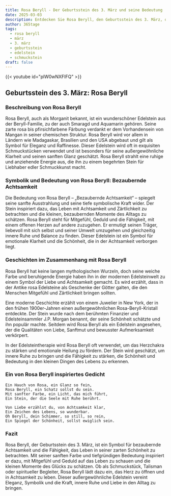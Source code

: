 ```yaml
---
title: Rosa Beryll - Der Geburtsstein des 3. März und seine Bedeutung
date: 2025-03-03
description: Entdecken Sie Rosa Beryll, den Geburtsstein des 3. März, der Bezaubernde Achtsamkeit symbolisiert. Seine Symbolik und Geschichte werden Sie inspirieren.
author: 365tage
tags:
  - rosa beryll
  - märz
  - 3. märz
  - geburtsstein
  - edelstein
  - schmuckstein
draft: false
---
```


{{< youtube id="plW0wNXFIFQ" >}}

## Geburtsstein des 3. März: Rosa Beryll

### Beschreibung von Rosa Beryll

Rosa Beryll, auch als Morganit bekannt, ist ein wunderschöner Edelstein aus der Beryll-Familie, zu der auch Smaragd und Aquamarin gehören. Seine zarte rosa bis pfirsichfarbene Färbung verdankt er dem Vorhandensein von Mangan in seiner chemischen Struktur. Rosa Beryll wird vor allem in Ländern wie Madagaskar, Brasilien und den USA abgebaut und gilt als Symbol für Eleganz und Raffinesse. Dieser Edelstein wird oft in exquisiten Schmuckstücken verwendet und ist besonders für seine außergewöhnliche Klarheit und seinen sanften Glanz geschätzt. Rosa Beryll strahlt eine ruhige und anziehende Energie aus, die ihn zu einem begehrten Stein für Liebhaber edler Schmuckkunst macht.

### Symbolik und Bedeutung von Rosa Beryll: Bezaubernde Achtsamkeit

Die Bedeutung von Rosa Beryll – „Bezaubernde Achtsamkeit“ – spiegelt seine sanfte Ausstrahlung und seine tiefe symbolische Kraft wider. Der Stein inspiriert dazu, das Leben mit Achtsamkeit und Zärtlichkeit zu betrachten und die kleinen, bezaubernden Momente des Alltags zu schätzen. Rosa Beryll steht für Mitgefühl, Geduld und die Fähigkeit, mit einem offenen Herzen auf andere zuzugehen. Er ermutigt seinen Träger, liebevoll mit sich selbst und seiner Umwelt umzugehen und gleichzeitig innere Ruhe und Balance zu finden. Dieser Edelstein ist ein Symbol für emotionale Klarheit und die Schönheit, die in der Achtsamkeit verborgen liegt.

### Geschichten im Zusammenhang mit Rosa Beryll

Rosa Beryll hat keine langen mythologischen Wurzeln, doch seine weiche Farbe und beruhigende Energie haben ihn in der modernen Edelsteinwelt zu einem Symbol der Liebe und Achtsamkeit gemacht. Es wird erzählt, dass in der Antike rosa Edelsteine als Geschenke der Götter galten, die den Menschen Mitgefühl und Zärtlichkeit bringen sollten.

Eine moderne Geschichte erzählt von einem Juwelier in New York, der in den frühen 1900er-Jahren einen außergewöhnlichen Rosa-Beryll-Kristall entdeckte. Der Stein wurde nach dem berühmten Finanzier und Edelsteinsammler J.P. Morgan benannt, der seine Schönheit schätzte und ihn populär machte. Seitdem wird Rosa Beryll als ein Edelstein angesehen, der die Qualitäten von Liebe, Sanftmut und bewusster Aufmerksamkeit verkörpert.

In der Edelsteintherapie wird Rosa Beryll oft verwendet, um das Herzchakra zu stärken und emotionale Heilung zu fördern. Der Stein wird geschätzt, um innere Ruhe zu bringen und die Fähigkeit zu stärken, die Schönheit und Bedeutung in den kleinen Dingen des Lebens zu erkennen.

### Ein von Rosa Beryll inspiriertes Gedicht

```
Ein Hauch von Rosa, ein Glanz so fein,  
Rosa Beryll, ein Schatz sollst du sein.  
Mit sanfter Farbe, ein Licht, das mich führt,  
Ein Stein, der die Seele mit Ruhe berührt.  

Von Liebe erzählst du, von Achtsamkeit klar,  
Ein Zeichen des Lebens, so wunderbar.  
Oh Beryll, dein Schimmer, so still, so rein,  
Ein Spiegel der Schönheit, sollst ewiglich sein.  
```

### Fazit

Rosa Beryll, der Geburtsstein des 3. März, ist ein Symbol für bezaubernde Achtsamkeit und die Fähigkeit, das Leben in seiner zarten Schönheit zu betrachten. Mit seiner sanften Farbe und tiefgründigen Bedeutung inspiriert er dazu, mit Mitgefühl und Geduld auf das Leben zu schauen und die kleinen Momente des Glücks zu schätzen. Ob als Schmuckstück, Talisman oder spiritueller Begleiter, Rosa Beryll lädt dazu ein, das Herz zu öffnen und in Achtsamkeit zu leben. Dieser außergewöhnliche Edelstein vereint Eleganz, Symbolik und die Kraft, innere Ruhe und Liebe in den Alltag zu bringen.